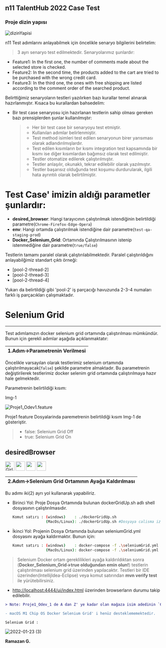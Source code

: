 ## n11 TalentHub 2022 Case Test 
### Proje dizin yapısı


![dizinYapisi](https://user-images.githubusercontent.com/76232388/150692400-2bf5e4f0-2e5d-4e54-918a-f8975026da8d.png)

n11 Test adımlarını anlayabilmek için öncelikle senaryo bilgilerini belirtelim:
  > 3 ayrı senaryo test edilmektedir. Senaryolarımız şunlardır:
   - Feature1: In the first one, the number of comments made about the selected store is checked.
   - Feature2: In the second time, the products added to the cart are tried to be purchased with the wrong credit card.
   - Feature3: In the third one, the ones with free shipping are listed according to the comment order of the searched product.

   Belirttiğimiz senaryoların testleri yazılırken bazı kurallar temel alınarak hazırlanmıştır. Kısaca bu kurallardan bahsedelim:
   - Bir test case senaryosu için hazırlanan testlerin sahip olması gereken bazı prensiplerden şunlar kullanılmıştır:
     >- Her bir test case bir senaryoyu test etmiştir.
     >- Kullanılan adımlar belirlenmiştir.
     >- Test method isimleri test edilen senaryonun birer yansıması olarak adlandırılmışlardır.
     >- Test edilen kısımların bır kısmı integration test kapsamında bir kısmı ise diğer kısımlardan bağımsız olarak test edilmiştir.
     >- Testler otomatize edilerek çalıştırılmıştır.
     >- Testler anlaşılır, okunaklı, tekrar edilebilir olarak yazılmıştır.
     >- Testler başarısız olduğunda test koşumu durdurularak, ilgili hata ayrıntılı olarak belirtilmiştir.
# Test Case' imizin aldığı parametler şunlardır:
  - **desired_browser**: Hangi tarayıcının çalıştırılmak istendiğinin belirtildiği parametre(`Chrome-Firefox-Edge-Opera`)
  - **env**: Hangi ortamda çalıştırılmak istendiğine dair parametre(`test-qa-staging-prod`)
  - **Docker_Selenium_Grid**: Ortamında Çalıştırılmasının istenip istenmediğine dair parametre(`true/false`)
  
Testlerin tamamı paralel olarak çalıştırılabilmektedir. Paralel çalıştırıldığını anlayabilğimiz standart çıktı örneği:
  - [pool-2-thread-2]
  - [pool-2-thread-3]
  - [pool-2-thread-4]
  
 Yukarı da belirtildiği gibi 'pool-2' iş parçacığı havuzunda 2-3-4 numaları farklı iş parçacıkları çalışmaktadır.
  
 # Selenium Grid
  -------------
  Test adımlamızın docker selenium grid ortamında çalıştırılması mümkündür. Bunun için gerekli adımlar aşağıda açıklanmaktatır:
  
  | 1.Adım->Parametrenin Verilmesi |
  |--------------|
  
  Öncelikle varsayılan olarak testlerimiz selenium ortamında çalıştırılmayacak(`false`) şekilde parametre almaktadır. Bu parametrenin değiştirilerek testlerimiz docker selenim grid ortamında çalıştırılmaya hazır hale gelmektedir.
  
  Parametrenin belirtildiği kısım: 
  
  Img-1
  
  ![Proje1_Odev1.feature](https://user-images.githubusercontent.com/76232388/150688449-d1a8b403-b907-452a-bf45-afb0acb4cae1.png)
  
  Proje1 feature Dosyalarinda paremetrenin belirtildiği kısım Img-1 de gösteriştir.
   > - false: Selenium Grid Off
   > - true:  Selenium Grid On
   
   desiredBrowser
   -------------
   <img src="https://icons.iconarchive.com/icons/dtafalonso/android-lollipop/256/Chrome-icon.png" alt="Girl in a jacket" width="30" height="30"> <img src="https://icons.iconarchive.com/icons/carlosjj/mozilla/256/Firefox-icon.png" width="30" height="30"> <img src="https://icons.iconarchive.com/icons/benjigarner/softdimension/256/Opera-icon.png" width="30" height="30"> <img src="https://img.icons8.com/color/48/000000/ms-edge-new.png" width="30" height="30"/>
    
  | 2.Adım->Selenium Grid Ortamının Ayağa Kaldırılması | 
  |--------------|
  
  Bu adımı iki(2) ayrı yol kullanarak yapabiliriz.
  
  - Birinci Yol: Proje Dosya Ortamında bulunan dockerGridUp.sh adlı shell dosyasının çalıştırılmasıdır. 
    ```sh
    Komut satırı : (windows)    : ./dockerGridUp.sh
                   (MacOs/Linux): ./dockerGridUp.sh #Dosyaya calisma izni verilmesi için chmod +x dockerGridUp.sh
    ```
  - İkinci Yol: Projenin Dosya Ortamında bulunan seleniumGrid.yml dosyasını ayağa kaldırmaktır. Bunun için:
    ```sh
    Komut satırı : (windows)    : docker-compose -f .\seleniumGrid.yml up
                   (MacOs/Linux): docker-compose -f .\seleniumGrid.yml up
     ```    
     
 > Selenium Docker ortam gereklilikleri ayağa kaldırıldıktan sonra (**Docker_Selenium_Grid->true olduğundan emin olun!**) testlerin çalıştırılması selenium grid üzerinden yapılacaktır. Testleri bir IDE üzerinden(IntellijIdea-Eclipse) veya  komut satırından **mvn verify test** ile yürütebilirsiniz.      

 * [http://localhost:4444/ui/index.html](http://localhost:4444/ui/index.html) üzerinden browserların durumu takip edilebilir.
```diff  
> Note: Proje1_Odev_1 de A dan Z' ye kadar olan mağaza isim adedinin `64524` olmasından dolayı test süresi uzundur.

- macOS M1 Chip OS Docker Selenium Grid' i henüz desteklememektedir.
```
    Selenium Grid :
    
![2022-01-23 (3)](https://user-images.githubusercontent.com/76232388/150695926-7365e1c2-cd7f-437a-ad2c-4e29c3ed9c2b.png)

**Ramazan G.**
    
